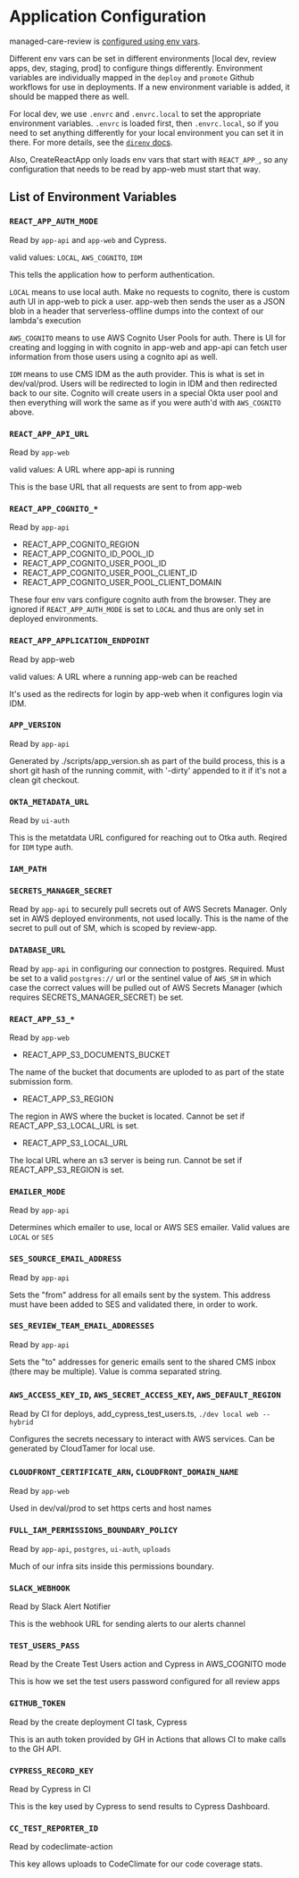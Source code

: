 # Application Configuration

managed-care-review is [configured using env vars](https://12factor.net/config).

Different env vars can be set in different environments [local dev, review apps, dev, staging, prod] to configure things differently. Environment variables are individually mapped in the `deploy` and `promote` Github workflows for use in deployments. If a new environment variable is added, it should be mapped there as well.

For local dev, we use `.envrc` and `.envrc.local` to set the appropriate environment variables. `.envrc` is loaded first, then `.envrc.local`, so if you need to set anything differently for your local environment you can set it in there. For more details, see the [`direnv` docs](https://direnv.net).

Also, CreateReactApp only loads env vars that start with `REACT_APP_`, so any configuration that needs to be read by app-web must start that way.

## List of Environment Variables

### `REACT_APP_AUTH_MODE`

Read by `app-api` and `app-web` and Cypress.

valid values: `LOCAL`, `AWS_COGNITO`, `IDM`

This tells the application how to perform authentication.

`LOCAL` means to use local auth. Make no requests to cognito, there is custom auth UI in app-web to pick a user. app-web then sends the user as a JSON blob in a header that serverless-offline dumps into the context of our lambda's execution

`AWS_COGNITO` means to use AWS Cognito User Pools for auth. There is UI for creating and logging in with cognito in app-web and app-api can fetch user information from those users using a cognito api as well.

`IDM` means to use CMS IDM as the auth provider. This is what is set in dev/val/prod. Users will be redirected to login in IDM and then redirected back to our site. Cognito will create users in a special Okta user pool and then everything will work the same as if you were auth'd with `AWS_COGNITO` above.

### `REACT_APP_API_URL`

Read by `app-web`

valid values: A URL where app-api is running

This is the base URL that all requests are sent to from app-web

### `REACT_APP_COGNITO_*`

Read by `app-api`

-   REACT_APP_COGNITO_REGION
-   REACT_APP_COGNITO_ID_POOL_ID
-   REACT_APP_COGNITO_USER_POOL_ID
-   REACT_APP_COGNITO_USER_POOL_CLIENT_ID
-   REACT_APP_COGNITO_USER_POOL_CLIENT_DOMAIN

These four env vars configure cognito auth from the browser. They are ignored if `REACT_APP_AUTH_MODE` is set to `LOCAL` and thus are only set in deployed environments.

### `REACT_APP_APPLICATION_ENDPOINT`

Read by app-web

valid values: A URL where a running app-web can be reached

It's used as the redirects for login by app-web when it configures login via IDM.

### `APP_VERSION`

Read by `app-api`

Generated by ./scripts/app_version.sh as part of the build process, this is a short git hash of the running commit, with '-dirty' appended to it if it's not a clean git checkout.

### `OKTA_METADATA_URL`

Read by `ui-auth`

This is the metatdata URL configured for reaching out to Otka auth. Reqired for `IDM` type auth.

### `IAM_PATH`

### `SECRETS_MANAGER_SECRET`

Read by `app-api` to securely pull secrets out of AWS Secrets Manager. Only set in AWS deployed environments, not used locally. This is the name of the secret to pull out of SM, which is scoped by review-app.

### `DATABASE_URL`

Read by `app-api` in configuring our connection to postgres. Required.
Must be set to a valid `postgres://` url or the sentinel value of `AWS_SM` in which case the correct values will be pulled out of AWS Secrets Manager (which requires SECRETS_MANAGER_SECRET) be set.

### `REACT_APP_S3_*`

Read by `app-web`

-   REACT_APP_S3_DOCUMENTS_BUCKET

The name of the bucket that documents are uploded to as part of the state submission form.

-   REACT_APP_S3_REGION

The region in AWS where the bucket is located. Cannot be set if REACT_APP_S3_LOCAL_URL is set.

-   REACT_APP_S3_LOCAL_URL

The local URL where an s3 server is being run. Cannot be set if REACT_APP_S3_REGION is set.

### `EMAILER_MODE`

Read by `app-api`

Determines which emailer to use, local or AWS SES emailer. Valid values are `LOCAL` or `SES`

### `SES_SOURCE_EMAIL_ADDRESS`

Read by `app-api`

Sets the "from" address for all emails sent by the system. This address must have been added to SES and validated there, in order to work.

### `SES_REVIEW_TEAM_EMAIL_ADDRESSES`

Read by `app-api`

Sets the "to" addresses for generic emails sent to the shared CMS inbox (there may be multiple). Value is comma separated string.

### `AWS_ACCESS_KEY_ID`, `AWS_SECRET_ACCESS_KEY`, `AWS_DEFAULT_REGION`

Read by CI for deploys, add_cypress_test_users.ts, `./dev local web --hybrid`

Configures the secrets necessary to interact with AWS services. Can be generated by CloudTamer for local use.

### `CLOUDFRONT_CERTIFICATE_ARN`, `CLOUDFRONT_DOMAIN_NAME`

Read by `app-web`

Used in dev/val/prod to set https certs and host names

### `FULL_IAM_PERMISSIONS_BOUNDARY_POLICY`

Read by `app-api`, `postgres`, `ui-auth`, `uploads`

Much of our infra sits inside this permissions boundary.

### `SLACK_WEBHOOK`

Read by Slack Alert Notifier

This is the webhook URL for sending alerts to our alerts channel

### `TEST_USERS_PASS`

Read by the Create Test Users action and Cypress in AWS_COGNITO mode

This is how we set the test users password configured for all review apps

### `GITHUB_TOKEN`

Read by the create deployment CI task, Cypress

This is an auth token provided by GH in Actions that allows CI to make calls to the GH API.

### `CYPRESS_RECORD_KEY`

Read by Cypress in CI

This is the key used by Cypress to send results to Cypress Dashboard.

### `CC_TEST_REPORTER_ID`

Read by codeclimate-action

This key allows uploads to CodeClimate for our code coverage stats.
